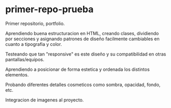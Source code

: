 # primer-repo-prueba
Primer repositorio, portfolio.

Aprendiendo buena estructuracion en HTML, creando clases, dividiendo por secciones y asignando patrones de diseño facilmente cambiables en cuanto a tipografia y color.

Testeando que tan "responsive" es este diseño y su compatibilidad en otras pantallas/equipos.

Aprendiendo a posicionar de forma estetica y ordenada los distintos elementos.

Probando diferentes detalles cosmeticos como sombra, opacidad, fondo, etc.

Integracion de imagenes al proyecto.
